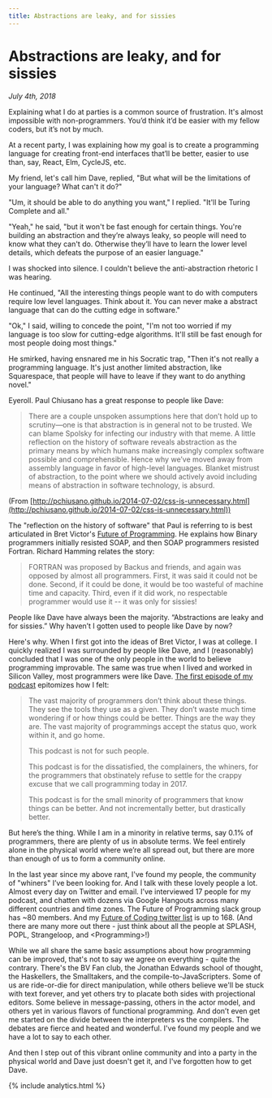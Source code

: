 ```yaml
---
title: Abstractions are leaky, and for sissies
---
```


# Abstractions are leaky, and for sissies

_July 4th, 2018_

Explaining what I do at parties is a common source of frustration. It's almost impossible with non-programmers. You’d think it’d be easier with my fellow coders, but it’s not by much.

At a recent party, I was explaining how my goal is to create a programming language for creating front-end interfaces that’ll be better, easier to use than, say, React, Elm, CycleJS, etc.

My friend, let's call him Dave, replied, "But what will be the limitations of your language? What can't it do?"

"Um, it should be able to do anything you want," I replied. "It'll be Turing Complete and all."

"Yeah," he said, "but it won't be fast enough for certain things. You're building an abstraction and they’re always leaky, so people will need to know what they can't do. Otherwise they’ll have to learn the lower level details, which defeats the purpose of an easier language."

I was shocked into silence. I couldn't believe the anti-abstraction rhetoric I was hearing.

He continued, "All the interesting things people want to do with computers require low level languages. Think about it. You can never make a abstract language that can do the cutting edge in software."

"Ok," I said, willing to concede the point, "I'm not too worried if my language is too slow for cutting-edge algorithms. It'll still be fast enough for most people doing most things."

He smirked, having ensnared me in his Socratic trap, "Then it's not really a programming language. It's just another limited abstraction, like Squarespace, that people will have to leave if they want to do anything novel."

Eyeroll. Paul Chiusano has a great response to people like Dave:

> There are a couple unspoken assumptions here that don’t hold up to scrutiny—one is that abstraction is in general not to be trusted. We can blame Spolsky for infecting our industry with that meme. A little reflection on the history of software reveals abstraction as the primary means by which humans make increasingly complex software possible and comprehensible. Hence why we’ve moved away from assembly language in favor of high-level languages. Blanket mistrust of abstraction, to the point where we should actively avoid including means of abstraction in software technology, is absurd. 

(From [http://pchiusano.github.io/2014-07-02/css-is-unnecessary.html](http://pchiusano.github.io/2014-07-02/css-is-unnecessary.html))

The "reflection on the history of software" that Paul is referring to is best articulated in Bret Victor's [Future of Programming](http://worrydream.com/dbx/). He explains how Binary programmers initially resisted SOAP, and then SOAP programmers resisted Fortran. Richard Hamming relates the story:

> FORTRAN was proposed by Backus and friends, and again was opposed by almost all programmers. First, it was said it could not be done. Second, if it could be done, it would be too wasteful of machine time and capacity. Third, even if it did work, no respectable programmer would use it -- it was only for sissies!

People like Dave have always been the majority. “Abstractions are leaky and for sissies.” Why haven’t I gotten used to people like Dave by now?

Here's why. When I first got into the ideas of Bret Victor, I was at college. I quickly realized I was surrounded by people like Dave, and I (reasonably) concluded that I was one of the only people in the world to believe programming improvable. The same was true when I lived and worked in Silicon Valley, most programmers were like Dave. [The first episode of my podcast](http://futureofcoding.org/episodes/1-welcome.html) epitomizes how I felt:

> The vast majority of programmers don’t think about these things. They see the tools they use as a given. They don’t waste much time wondering if or how things could be better. Things are the way they are. The vast majority of programmings accept the status quo, work within it, and go home. 
>
> This podcast is not for such people. 
> 
> This podcast is for the dissatisfied, the complainers, the whiners, for the programmers that obstinately refuse to settle for the crappy excuse that we call programming today in 2017.
>
> This podcast is for the small minority of programmers that know things can be better. And not incrementally better, but drastically better. 

But here’s the thing. While I am in a minority in relative terms, say 0.1% of programmers, there are plenty of us in absolute terms. We feel entirely alone in the physical world where we’re all spread out, but there are more than enough of us to form a community online.

In the last year since my above rant, I've found my people, the community of "whiners" I’ve been looking for. And I talk with these lovely people a lot. Almost every day on Twitter and email. I’ve interviewed 17 people for my podcast, and chatten with dozens via Google Hangouts across many different countries and time zones. The Future of Programming slack group has ~80 members. And my [Future of Coding twitter list](https://twitter.com/stevekrouse/lists/future-of-coding) is up to 168. (And there are many more out there - just think about all the people at SPLASH, POPL, Strangeloop, and \<Programming\>!)

While we all share the same basic assumptions about how programming can be improved, that's not to say we agree on everything - quite the contrary. There's the BV Fan club, the Jonathan Edwards school of thought, the Haskellers, the Smalltakers, and the compile-to-JavaScripters. Some of us are ride-or-die for direct manipulation, while others believe we'll be stuck with text forever, and yet others try to placate both sides with projectional editors. Some believe in message-passing, others in the actor model, and others yet in various flavors of functional programming. And don’t even get me started on the divide between the interpreters vs the compilers. The debates are fierce and heated and wonderful. I've found my people and we have a lot to say to each other.

And then I step out of this vibrant online community and into a party in the physical world and Dave just doesn't get it, and I've forgotten how to get Dave.

{% include analytics.html %}

